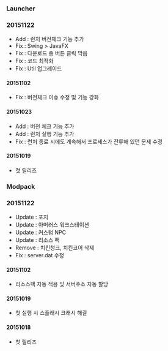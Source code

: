 ﻿### Launcher
### 20151122
 - Add : 런처 버전체크 기능 추가
 - Fix : Swing > JavaFX
 - Fix : 다운로드 중 버튼 클릭 막음
 - Fix : 코드 최적화
 - Fix : Util 업그레이드

#### 20151102
 - Fix : 버전체크 이슈 수정 및 기능 강화

#### 20151023
 - Add : 버전 체크 기능 추가
 - Add : 런처 실행 기능 추가
 - Fix : 런처 종료 시에도 계속해서 프로세스가 잔류해 있던 문제 수정

#### 20151019
 - 첫 릴리즈
 
### Modpack
### 20151122
 - Update : 포지
 - Update : 아머러스 워크스테이션
 - Update : 커스텀 NPC
 - Update : 리소스 팩
 - Remove : 치킨청크, 치킨코어 삭제
 - Fix : server.dat 수정

#### 20151102
 - 리소스팩 자동 적용 및 서버주소 자동 할당
 
#### 20151019
 - 첫 실행 시 스플래시 크래시 해결

#### 20151018
 - 첫 릴리즈
